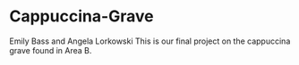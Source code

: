 # Cappuccina-Grave
Emily Bass and Angela Lorkowski
This is our final project on the cappuccina grave found in Area B.

